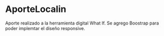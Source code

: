 # AporteLocalin

Aporte realizado a la herramienta digital What If.
Se agrego Boostrap para poder implemtar el diseño responsive.
